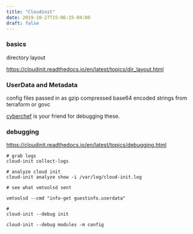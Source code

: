 ```yaml
---
title: "Cloudinit"
date: 2019-10-27T15:06:15-04:00
draft: false
---
```


### basics

directory layout

https://cloudinit.readthedocs.io/en/latest/topics/dir_layout.html

### UserData and Metadata

config files passed in as gzip compressed base64 encoded strings from terraform or govc

[cyberchef](https://gchq.github.io/CyberChef) is your friend for debugging these.
 

### debugging
https://cloudinit.readthedocs.io/en/latest/topics/debugging.html

```
# grab logs 
cloud-init collect-logs

# analyze cloud init
cloud-init analyze show -i /var/log/cloud-init.log

# see what vmtoolsd sent

vmtoolsd --cmd "info-get guestinfo.userdata"

#
cloud-init --debug init

cloud-init --debug modules -m config

```
